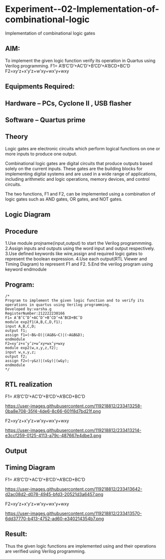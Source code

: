 # Experiment--02-Implementation-of-combinational-logic
Implementation of combinational logic gates
 
## AIM:
To implement the given logic function verify its operation in Quartus using Verilog programming.
 F1= A’B’C’D’+AC’D’+B’CD’+A’BCD+BC’D
F2=xy’z+x’y’z+w’xy+wx’y+wxy
 
 
 
## Equipments Required:
## Hardware – PCs, Cyclone II , USB flasher
## Software – Quartus prime


## Theory
Logic gates are electronic circuits which perform logical functions on one or more inputs to produce
one output.

Combinational logic gates are digital circuits that produce outputs based solely on the current inputs.
These gates are the building blocks for implementing digital systems and are used in a wide range of
applications, including arithmetic and logic operations, memory devices, and control circuits.

The two functions, F1 and F2, can be implemented using a combination of logic gates such as AND
gates, OR gates, and NOT gates.

 

## Logic Diagram
## Procedure

1.Use module projname(input,output) to start the Verilog programmming.
2.Assign inputs and outputs using the word input and output respectively.
3.Use defined keywords like wire,assign and required logic gates to represent the boolean expression.
4.Use each output(RTL Viewer and Timing Diagram) to represent F1 and F2.
5.End the verilog program using keyword endmodule

## Program:
```
/*
Program to implement the given logic function and to verify its operations in quartus using Verilog programming.
Developed by:varsha.g
RegisterNumber:212222230166
F1= A’B’C’D’+AC’D’+B’CD’+A’BCD+BC’D
module exp2f1(A,B,C,D,f1);
input A,B,C,D;
output f1;
assign f1=(~B&~D)|(A&B&~C)|(~A&B&D);
endmodule
F2=xy’z+x’y’z+w’xy+wx’y+wxy
module exp2(w,x,y,z,f2);
input w,x,y,z;
output f2;
assign f2=(~y&z)|(x&y)|(w&y);
endmodule 
*/
```
## RTL realization
F1= A’B’C’D’+AC’D’+B’CD’+A’BCD+BC’D

https://user-images.githubusercontent.com/119218812/233413258-0ba8e708-35f4-4de6-8c66-601f8d7bd21f.png

F2=xy’z+x’y’z+w’xy+wx’y+wxy

https://user-images.githubusercontent.com/119218812/233413214-e3ccf259-0125-4113-a79c-487667e4dbe3.png

## Output 
## Timing Diagram
F1= A’B’C’D’+AC’D’+B’CD’+A’BCD+BC’D

https://user-images.githubusercontent.com/119218812/233413642-d2ac08d2-d078-4945-bfd3-20521d3a6457.png

F2=xy’z+x’y’z+w’xy+wx’y+wxy

https://user-images.githubusercontent.com/119218812/233413570-6dd37770-b413-4752-ad60-e340214354b7.png
## Result:
Thus the given logic functions are implemented using  and their operations are verified using Verilog programming.
